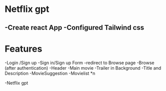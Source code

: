 # Netflix gpt
  -Create react App
  -Configured Tailwind css
  -

# Features
-Login /Sign up
-Sign in/Sign up Form
-redirect to Browse page
 -Browse (after authentication)
    -Header
    -Main movie
        -Trailer in Background
        -Title and Description
        -MovieSuggestion 
            -Movielist *n

-Netflix gpt